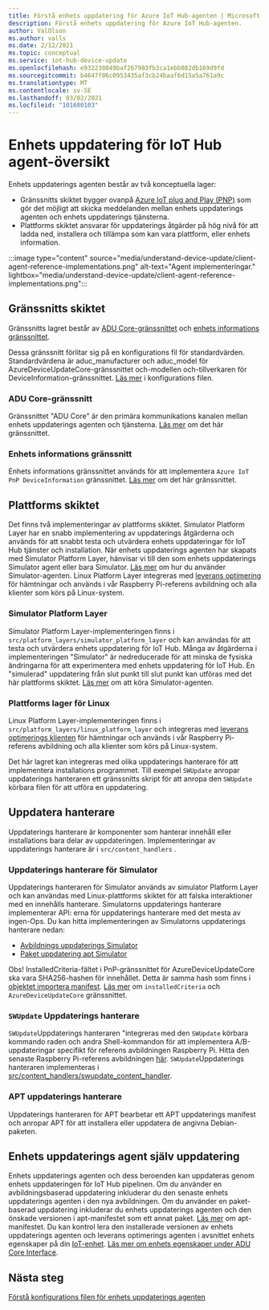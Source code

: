 ```yaml
---
title: Förstå enhets uppdatering för Azure IoT Hub-agenten | Microsoft Docs
description: Förstå enhets uppdatering för Azure IoT Hub-agenten.
author: ValOlson
ms.author: valls
ms.date: 2/12/2021
ms.topic: conceptual
ms.service: iot-hub-device-update
ms.openlocfilehash: e932238849baf267983fb3ca1ebb082db169d9fd
ms.sourcegitcommit: b4647f06c0953435af3cb24baaf6d15a5a761a9c
ms.translationtype: MT
ms.contentlocale: sv-SE
ms.lasthandoff: 03/02/2021
ms.locfileid: "101680103"
---
```

# <a name="device-update-for-iot-hub-agent-overview"></a>Enhets uppdatering för IoT Hub agent-översikt

Enhets uppdaterings agenten består av två konceptuella lager:

* Gränssnitts skiktet bygger ovanpå [Azure IoT plug and Play (PNP)](https://docs.microsoft.com/azure/iot-pnp/overview-iot-plug-and-play) som gör det möjligt att skicka meddelanden mellan enhets uppdaterings agenten och enhets uppdaterings tjänsterna.
* Plattforms skiktet ansvarar för uppdaterings åtgärder på hög nivå för att ladda ned, installera och tillämpa som kan vara plattform, eller enhets information.

:::image type="content" source="media/understand-device-update/client-agent-reference-implementations.png" alt-text="Agent implementeringar." lightbox="media/understand-device-update/client-agent-reference-implementations.png":::

## <a name="the-interface-layer"></a>Gränssnitts skiktet

Gränssnitts lagret består av [ADU Core-gränssnittet](https://github.com/Azure/iot-hub-device-update/tree/main/src/agent/adu_core_interface) och [enhets informations gränssnittet](https://github.com/Azure/iot-hub-device-update/tree/main/src/agent/device_info_interface).

Dessa gränssnitt förlitar sig på en konfigurations fil för standardvärden. Standardvärdena är aduc_manufacturer och aduc_model för AzureDeviceUpdateCore-gränssnittet och-modellen och-tillverkaren för DeviceInformation-gränssnittet. [Läs mer](device-update-configuration-file.md) i konfigurations filen.

### <a name="adu-core-interface"></a>ADU Core-gränssnitt

Gränssnittet "ADU Core" är den primära kommunikations kanalen mellan enhets uppdaterings agenten och tjänsterna. [Läs mer](device-update-plug-and-play.md#adu-core-interface) om det här gränssnittet.

### <a name="device-information-interface"></a>Enhets informations gränssnitt

Enhets informations gränssnittet används för att implementera `Azure IoT PnP DeviceInformation` gränssnittet. [Läs mer](device-update-plug-and-play.md#device-information-interface) om det här gränssnittet.

## <a name="the-platform-layer"></a>Plattforms skiktet

Det finns två implementeringar av plattforms skiktet. Simulator Platform Layer har en snabb implementering av uppdaterings åtgärderna och används för att snabbt testa och utvärdera enhets uppdateringar för IoT Hub tjänster och installation. När enhets uppdaterings agenten har skapats med Simulator Platform Layer, hänvisar vi till den som enhets uppdaterings Simulator agent eller bara Simulator. [Läs mer](https://github.com/Azure/iot-hub-device-update/blob/main/docs/agent-reference/how-to-run-agent.md) om hur du använder Simulator-agenten. Linux Platform Layer integreras med [leverans optimering](https://github.com/microsoft/do-client) för hämtningar och används i vår Raspberry Pi-referens avbildning och alla klienter som körs på Linux-system.

### <a name="simulator-platform-layer"></a>Simulator Platform Layer

Simulator Platform Layer-implementeringen finns i `src/platform_layers/simulator_platform_layer` och kan användas för att testa och utvärdera enhets uppdatering för IoT Hub.  Många av åtgärderna i implementeringen "Simulator" är nedreducerade för att minska de fysiska ändringarna för att experimentera med enhets uppdatering för IoT Hub.  En "simulerad" uppdatering från slut punkt till slut punkt kan utföras med det här plattforms skiktet. [Läs mer](https://github.com/Azure/iot-hub-device-update/blob/main/docs/agent-reference/how-to-run-agent.md) om att köra Simulator-agenten.

### <a name="linux-platform-layer"></a>Plattforms lager för Linux

Linux Platform Layer-implementeringen finns i `src/platform_layers/linux_platform_layer` och integreras med [leverans optimerings klienten](https://github.com/microsoft/do-client/releases) för hämtningar och används i vår Raspberry Pi-referens avbildning och alla klienter som körs på Linux-system.

Det här lagret kan integreras med olika uppdaterings hanterare för att implementera installations programmet. Till exempel `SWUpdate` anropar uppdaterings hanteraren ett gränssnitts skript för att anropa den `SWUpdate` körbara filen för att utföra en uppdatering.

## <a name="update-handlers"></a>Uppdatera hanterare

Uppdaterings hanterare är komponenter som hanterar innehåll eller installations bara delar av uppdateringen. Implementeringar av uppdaterings hanterare är i `src/content_handlers` .

### <a name="simulator-update-handler"></a>Uppdaterings hanterare för Simulator

Uppdaterings hanteraren för Simulator används av simulator Platform Layer och kan användas med Linux-plattforms skiktet för att falska interaktioner med en innehålls hanterare. Simulatorns uppdaterings hanterare implementerar API: erna för uppdaterings hanterare med det mesta av ingen-Ops. Du kan hitta implementeringen av Simulatorns uppdaterings hanterare nedan:
* [Avbildnings uppdaterings Simulator](https://github.com/Azure/iot-hub-device-update/blob/main/src/content_handlers/swupdate_handler/inc/aduc/swupdate_simulator_handler.hpp)
* [Paket uppdatering apt Simulator](https://github.com/Azure/iot-hub-device-update/blob/main/src/content_handlers/apt_handler/inc/aduc/apt_simulator_handler.hpp)

Obs! InstalledCriteria-fältet i PnP-gränssnittet för AzureDeviceUpdateCore ska vara SHA256-hashen för innehållet. Detta är samma hash som finns i [objektet importera manifest](import-update.md#create-device-update-import-manifest). [Läs mer](device-update-plug-and-play.md) om `installedCriteria` och `AzureDeviceUpdateCore` gränssnittet.

### <a name="swupdate-update-handler"></a>`SWUpdate` Uppdaterings hanterare

`SWUpdate`Uppdaterings hanteraren "integreras med den `SWUpdate` körbara kommando raden och andra Shell-kommandon för att implementera A/B-uppdateringar specifikt för referens avbildningen Raspberry Pi. Hitta den senaste Raspberry Pi-referens avbildningen [här](https://github.com/Azure/iot-hub-device-update/releases). `SWUpdate`Uppdaterings hanteraren implementeras i [src/content_handlers/swupdate_content_handler](https://github.com/Azure/iot-hub-device-update/tree/main/src/content_handlers/swupdate_handler).

### <a name="apt-update-handler"></a>APT uppdaterings hanterare

Uppdaterings hanteraren för APT bearbetar ett APT uppdaterings manifest och anropar APT för att installera eller uppdatera de angivna Debian-paketen.

## <a name="self-update-device-update-agent"></a>Enhets uppdaterings agent själv uppdatering

Enhets uppdaterings agenten och dess beroenden kan uppdateras genom enhets uppdateringen för IoT Hub pipelinen. Om du använder en avbildningsbaserad uppdatering inkluderar du den senaste enhets uppdaterings agenten i den nya avbildningen. Om du använder en paket-baserad uppdatering inkluderar du enhets uppdaterings agenten och den önskade versionen i apt-manifestet som ett annat paket. [Läs mer](device-update-apt-manifest.md) om apt-manifestet. Du kan kontrol lera den installerade versionen av enhets uppdaterings agenten och leverans optimerings agenten i avsnittet enhets egenskaper på din [IoT-enhet](https://docs.microsoft.com/azure/iot-hub/iot-hub-devguide-device-twins). [Läs mer om enhets egenskaper under ADU Core Interface](device-update-plug-and-play.md#device-properties).

## <a name="next-steps"></a>Nästa steg
[Förstå konfigurations filen för enhets uppdaterings agenten](device-update-configuration-file.md)

